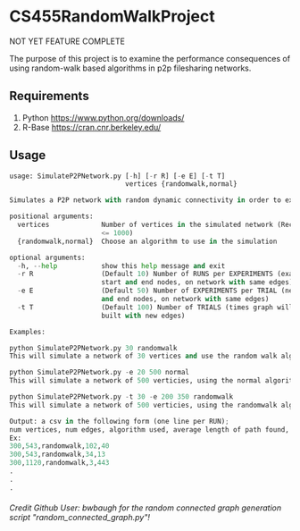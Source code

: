 # CS455RandomWalkProject
NOT YET FEATURE COMPLETE

The purpose of this project is to examine the performance consequences of using random-walk based algorithms in p2p filesharing networks.

## Requirements
1. Python https://www.python.org/downloads/
2. R-Base https://cran.cnr.berkeley.edu/

## Usage
```python SimulateP2PNetwork.py -h
usage: SimulateP2PNetwork.py [-h] [-r R] [-e E] [-t T]
                             vertices {randomwalk,normal}

Simulates a P2P network with random dynamic connectivity in order to examines runtime and space complexity of search algorithms.

positional arguments:
  vertices             Number of vertices in the simulated network (Recommend
                       <= 1000)
  {randomwalk,normal}  Choose an algorithm to use in the simulation

optional arguments:
  -h, --help           show this help message and exit
  -r R                 (Default 10) Number of RUNS per EXPERIMENTS (exact same
                       start and end nodes, on network with same edges)
  -e E                 (Default 50) Number of EXPERIMENTS per TRIAL (new start
                       and end nodes, on network with same edges)
  -t T                 (Default 100) Number of TRIALS (times graph will be re-
                       built with new edges)

Examples:

python SimulateP2PNetwork.py 30 randomwalk
This will simulate a network of 30 vertices and use the random walk algorithm.

python SimulateP2PNetwork.py -e 20 500 normal
This will simulate a network of 500 verticies, using the normal algorithm, and run a new experiment (assign new start and end nodes) on each graph 20 times.

python SimulateP2PNetwork.py -t 30 -e 200 350 randomwalk
This will simulate a network of 500 verticies, using the randomwalk algorithm, run a new trial (assign new start and end nodes) on each graph 30 times and re-build (assign new edges) the graph 200 times.

Output: a csv in the following form (one line per RUN);
num vertices, num edges, algorithm used, average length of path found, space needed per host (in vertices)
Ex:
300,543,randomwalk,102,40
300,543,randomwalk,34,13
300,1120,randomwalk,3,443
.
.
.
```

###### Credit Github User: bwbaugh for the random connected graph generation script "random_connected_graph.py"!

